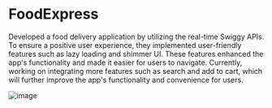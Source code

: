# FoodExpress

Developed a food delivery application by utilizing the real-time Swiggy APIs. To ensure a positive user experience, they implemented user-friendly features such as lazy loading and shimmer UI. These features enhanced the app's functionality and made it easier for users to navigate. Currently, working on integrating more features such as search and add to cart, which will further improve the app's functionality and convenience for users.


![image](https://user-images.githubusercontent.com/32563388/225788391-fa6333ba-d122-49c6-b08f-40e5a797ab3e.png)
